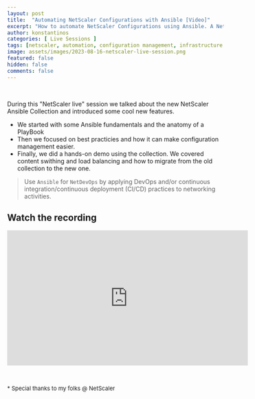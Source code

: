 ```yaml
---
layout: post
title:  "Automating NetScaler Configurations with Ansible [Video]"
excerpt: "How to automate NetScaler Configurations using Ansible. A NetScaler Live demo."
author: konstantinos
categories: [ Live Sessions ]
tags: [netscaler, automation, configuration management, infrastructure as code, ansible]
image: assets/images/2023-08-16-netscaler-live-session.png
featured: false
hidden: false
comments: false
---
```


&nbsp;  

During this "NetScaler live" session we talked about the new NetScaler Ansible Collection and introduced some cool new features.  

- We started with some Ansible fundamentals and the anatomy of a PlayBook
- Then we focused on best practicies and how it can make configuration management easier. 
- Finally, we did a hands-on demo using the collection. We covered content swithing and load balancing and how to migrate from the old collection to the new one.

>Use `Ansible` for `NetDevOps` by applying DevOps and/or continuous integration/continuous deployment (CI/CD) practices to networking activities.


## Watch the recording

<iframe width="560" height="315" src="https://www.youtube.com/embed/W_cekpiSA3o?si=d7dq03aypCxkKTgs" title="YouTube video player" frameborder="0" allow="accelerometer; autoplay; clipboard-write; encrypted-media; gyroscope; picture-in-picture; web-share" allowfullscreen></iframe>


&nbsp;  

<div style="font-size: small;">* Special thanks to my folks @ NetScaler</div>

&nbsp;  